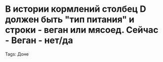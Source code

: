 # В истории кормлений столбец D должен быть "тип питания" и строки - веган или мясоед. Сейчас - Веган - нет/да

Tags: Доне